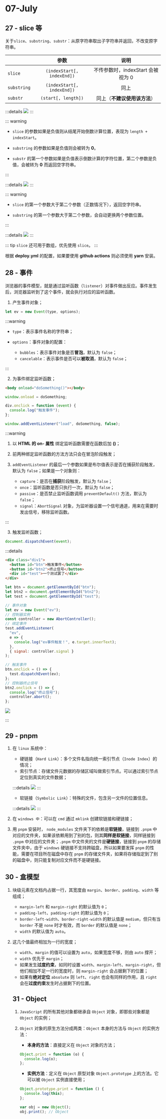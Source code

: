 # 07-July

## 27 - slice 等

关于`slice`、`substring`、`substr`：从原字符串取出子字符串并返回，不改变原字符串。

|             |            参数            |               说明                |
| ----------- | :------------------------: | :-------------------------------: |
| `slice`     | `(indexStart[, indexEnd])` | 不传参数时，indexStart 会被视为 0 |
| `substring` | `(indexStart[, indexEnd])` |               同上                |
| `substr`    |    `(start[, length])`     |   同上（**不建议使用该方法**）    |

:::details
![](/images/2022/07-27-01.jpg)
:::

::: warning

- `slice` 的参数如果是负值则从结尾开始倒数计算位置，表现为 `length + indexStart`。

- `substring` 的参数如果是负值则会被转为 **0**。

- `substr` 的第一个参数如果是负值表示倒数计算的字符位置，第二个参数是负值，会被转为 **0** 而返回空字符串。

:::

:::details
![](/images/2022/07-27-02.jpg)
:::

::: warning

- `slice` 的第一个参数大于第二个参数（正数情况下），返回空字符串。

- `substring` 的第一个参数大于第二个参数，会自动更换两个参数位置。

:::

:::details
![](/images/2022/07-27-03.jpg)
:::

::: tip
`slice` 还可用于数组，优先使用 `slice`。
:::

根据 **deploy.yml** 的配置，如果要使用 **github actions** 则必须使用 **yarn** 安装。

## 28 - 事件

浏览器的事件模型，就是通过监听函数（`listener`）对事件做出反应。事件发生后，浏览器监听到了这个事件，就会执行对应的监听函数。

1. 产生事件对象；

```js
let ev = new Event(type, options);
```

:::warning

- `type`：表示事件名称的字符串；
- `options`：事件对象的配置：

  - `bubbles`：表示事件对象是否**冒泡**，默认为 `false`；
  - `cancelable`：表示事件是否可以**被取消**，默认为 `false`；

:::

2. 为事件绑定监听函数；

```html
<body onload="doSomething()"></body>
```

```js
window.onload = doSomething;

div.onclick = function (event) {
  console.log("触发事件");
};
```

```js
window.addEventListener("load", doSomething, false);
```

:::warning

1. 以 **HTML 的 on- 属性** 绑定监听函数需要在函数后加 **()**；

2. 前两种绑定监听函数的方法方法只会在冒泡阶段触发；

3. `addEventListener` 的最后一个参数如果是布尔值表示是否在捕获阶段触发，默认为 `false`；如果是一个对象则：

   - `capture`：是否在**捕获**阶段触发，默认为 `false`；
   - `once`：监听函数是否只执行一次，默认为 `false`；
   - `passive`：是否禁止监听函数调用 `preventDefault()` 方法，默认为 `false`；
   - `signal`：`AbortSignal` 对象，为监听器设置一个信号通道，用来在需要时发出信号，移除监听函数。

:::

3. 触发监听函数；

```js
document.dispatchEvent(event);
```

:::details

```html
<div class="div1">
  <button id="btn">触发事件</button>
  <button id="btn2">终止信号</button>
  <div id="test">一个测试罢了</div>
</div>
```

```js
let btn = document.getElementById("btn");
let btn2 = document.getElementById("btn2");
let test = document.getElementById("test");

// 事件对象
let ev = new Event("ev");
// 控制器实例
const controller = new AbortController();
// 绑定事件
test.addEventListener(
  "ev",
  e => {
    console.log("ev事件触发！", e.target.innerText);
  },
  { signal: controller.signal }
);

// 触发事件
btn.onclick = () => {
  test.dispatchEvent(ev);
};
// 控制器终止信号
btn2.onclick = () => {
  console.log("终止信号");
  controller.abort();
};
```

![](/images/2022/07-28-01.gif)

:::

## 29 - pnpm

1. 在 `linux` 系统中：

   - 硬链接（`Hard Link`）：多个文件名指向统一索引节点（`Inode Index`）的情况；
   - 索引节点：存储文件元数据的存储区域叫做索引节点。可以通过索引节点定位到真实的文件数据；

   :::details
   ![](/images/2022/07-29-01.jpg)
   :::

   - 软链接（`Symbolic Link`）：特殊的文件，包含另一文件的位置信息。

   :::details
   ![](/images/2022/07-29-02.jpg)
   :::

2. 在 `windows 中`：可以在 `cmd` 通过 `mklink` 创建软链接和硬链接；

3. 用 `pnpm` 安装时， `node_modules` 文件夹下的依赖是**软链接**，链接到 `.pnpm` 中对应的文件夹，如果该依赖用到了别的包，则其**同样是软链接**，同样链接到 `.pnpm` 中对应的文件夹；`.pnpm` 中文件夹的文件是**硬链接**，链接到 `pnpm` 的存储文件夹中，由于 `windows` 硬链接不支持跨磁盘，所以如果要发挥 `pnpm` 的性能，需要在项目所在磁盘中存在 `pnpm` 的存储文件夹，如果将存储指定到了别的磁盘中，则只能复制对应文件而不是硬链接。

## 30 - 盒模型

1. 块级元素在文档内占据一行，其宽度由 `margin`、`border`、`padding`、`width` 等组成；

   - `margin-left` 和 `margin-right` 的默认值为 `0`；
   - `padding-left`、`padding-right` 的默认值为 `0`；
   - `border-left-width`、`border-right-width` 的默认值是 `medium`，但只有当`border` 不是 `none` 时才有效，而 `border` 的默认值是 `none`；
   - `width` 的默认值为 `auto`。

2. 这几个值最终相加为一行的宽度；

   - `width`、`margin` 的值可以设置为 `auto`，如果宽度不够，则由 `auto` 撑开；
   - `width` 优先于 `margin`；
   - 如果发生**过度约束**，如同时设置 `width`、`margin-left`、`margin-right`，但他们相加不足一行的宽度时，则 `margin-right` 会占据剩下的位置；
   - 如果有**绝对定位** `absolute` 则 `left`、`right` 也会有同样的作用，且 `right` 会在**过度约束**发生时占据剩下的位置。

   ## 31 - Object

   1. `JavaScript` 的所有其他对象都继承自 `Object` 对象，即那些对象都是 `Object` 的实例；
   2. `Object` 对象的原生方法分成两类：`Object` 本身的方法与 `Object` 的实例方法：

      - **本身的方法**：直接定义在 `Object` 对象的方法；

      ```js
      Object.print = function (o) {
        console.log(o);
      };
      ```

      - **实例方法**：定义在 `Object` 原型对象 `Object.prototype` 上的方法。它可以被 `Object` 实例直接使用；

      ```js
      Object.prototype.print = function () {
        console.log(this);
      };

      var obj = new Object();
      obj.print(); // Object
      ```

